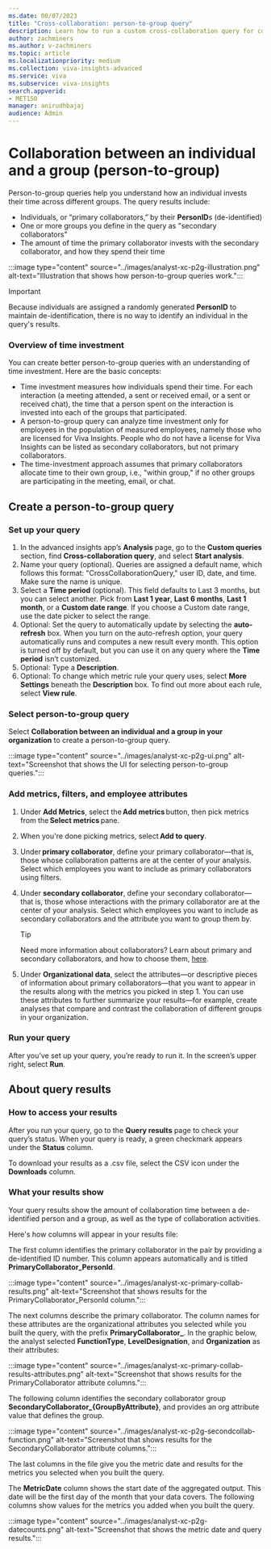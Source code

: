 ```yaml
---
ms.date: 08/07/2023
title: "Cross-collaboration: person-to-group query"
description: Learn how to run a custom cross-collaboration query for collaboration between individuals and groups in your organization
author: zachminers
ms.author: v-zachminers
ms.topic: article
ms.localizationpriority: medium 
ms.collection: viva-insights-advanced 
ms.service: viva 
ms.subservice: viva-insights 
search.appverid: 
- MET150 
manager: anirudhbajaj
audience: Admin
---
```



# Collaboration between an individual and a group (person-to-group)

Person-to-group queries help you understand how an individual invests their time across different groups. The query results include:

* Individuals, or “primary collaborators,” by their **PersonID**s (de-identified)
* One or more groups you define in the query as "secondary collaborators"
* The amount  of time the primary collaborator invests with the secondary collaborator, and how they spend their time

:::image type="content" source="../images/analyst-xc-p2g-illustration.png" alt-text="Illustration that shows how person-to-group queries work.":::

>[!Important]
>Because individuals are assigned a randomly generated **PersonID** to maintain de-identification, there is no way to identify an individual in the query's results.

### Overview of time investment

You can create better person-to-group queries with an understanding of time investment. Here are the basic concepts:

* Time investment measures how individuals spend their time. For each interaction (a meeting attended, a sent or received email, or a sent or received chat), the time that a person spent on the interaction is invested into each of the groups that participated.
* A person-to-group query can analyze time investment only for employees in the population of measured employees, namely those who are licensed for Viva Insights. People who do not have a license for Viva Insights can be listed as secondary collaborators, but not primary collaborators.
* The time-investment approach assumes that primary collaborators allocate time to their own group, i.e., "within group," if no other groups are participating in the meeting, email, or chat.

## Create a person-to-group query

### Set up your query

1.	In the advanced insights app’s **Analysis** page, go to the **Custom queries** section, find **Cross-collaboration query**, and select **Start analysis**.
1.	Name your query (optional). Queries are assigned a default name, which follows this format: "CrossCollaborationQuery," user ID, date, and time. Make sure the name is unique.
3.	Select a **Time period** (optional). This field defaults to Last 3 months, but you can select another. Pick from **Last 1 year**, **Last 6 months**, **Last 1 month**, or a **Custom date range**. If you choose a Custom date range, use the date picker to select the range.  
4.	Optional: Set the query to automatically update by selecting the **auto-refresh** box. When you turn on the auto-refresh option, your query automatically runs and computes a new result every month. This option is turned off by default, but you can use it on any query where the **Time period** isn’t customized. 
5.	Optional: Type a **Description**.
6.	Optional: To change which metric rule your query uses, select **More Settings** beneath the **Description** box. To find out more about each rule, select **View rule**.

### Select person-to-group query

Select **Collaboration between an individual and a group in your organization** to create a person-to-group query.

:::image type="content" source="../images/analyst-xc-p2g-ui.png" alt-text="Screenshot that shows the UI for selecting person-to-group queries.":::

### Add metrics, filters, and employee attributes

1. Under **Add Metrics**, select the **Add metrics** button, then pick metrics from the **Select metrics** pane.
1. When you're done picking metrics, select **Add to query**.
1. Under **primary collaborator**, define your primary collaborator—that is, those whose collaboration patterns are at the center of your analysis. Select which employees you want to include as primary collaborators using filters.
1. Under **secondary collaborator**, define your secondary collaborator—that is, those whose interactions with the primary collaborator are at the center of your analysis. Select which employees you want to include as secondary collaborators and the attribute you want to group them by.

    >[!Tip]
    > Need more information about collaborators? Learn about primary and secondary collaborators, and how to choose them, [here](collaborators.md).

3.	Under **Organizational data**, select the attributes—or descriptive pieces of information about primary collaborators—that you want to appear in the results along with the metrics you picked in step 1. You can use these attributes to further summarize your results—for example, create analyses that compare and contrast the collaboration of different groups in your organization.

### Run your query

After you’ve set up your query, you’re ready to run it. In the screen’s upper right, select **Run**.

## About query results

### How to access your results

After you run your query, go to the **Query results** page to check your query’s status. When your query is ready, a green checkmark appears under the **Status** column.

To download your results as a .csv file, select the CSV icon under the **Downloads** column.

### What your results show

Your query results show the amount of collaboration time between a de-identified person and a group, as well as the type of collaboration activities.

Here's how columns will appear in your results file:

The first column identifies the primary collaborator in the pair by providing a de-identified ID number. This column appears automatically and is titled **PrimaryCollaborator_PersonId**.

:::image type="content" source="../images/analyst-xc-primary-collab-results.png" alt-text="Screenshot that shows results for the PrimaryCollaborator_PersonId column.":::

The next columns describe the primary collaborator. The column names for these attributes are the organizational attributes you selected while you built the query, with the prefix **PrimaryCollaborator_**. In the graphic below, the analyst selected **FunctionType**, **LevelDesignation**, and **Organization** as their attributes:

:::image type="content" source="../images/analyst-xc-primary-collab-results-attributes.png" alt-text="Screenshot that shows results for the PrimaryCollaborator attribute columns.":::

The following column identifies the secondary collaborator group **SecondaryCollaborator_{GroupByAttribute}**, and provides an org attribute value that defines the group.

:::image type="content" source="../images/analyst-xc-p2g-secondcollab-function.png" alt-text="Screenshot that shows results for the SecondaryCollaborator attribute columns.":::

The last columns in the file give you the metric date and results for the metrics you selected when you built the query.

The **MetricDate** column shows the start date of the aggregated output. This date will be the first day of the month that your data covers. The following columns show values for the metrics you added when you built the query.

:::image type="content" source="../images/analyst-xc-p2g-datecounts.png" alt-text="Screenshot that shows the metric date and query results.":::